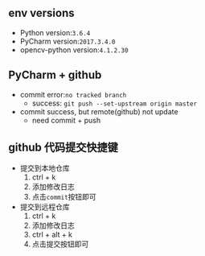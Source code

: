 ## env versions
* Python version:`3.6.4`
* PyCharm version:`2017.3.4.0`
* opencv-python version:`4.1.2.30`

## PyCharm + github
* commit error:`no tracked branch`
    * success: `git push --set-upstream origin master`
* commit success, but remote(github) not update
    * need commit + push

## github 代码提交快捷键
* 提交到本地仓库  
    1. ctrl + k   
    2. 添加修改日志  
    3. 点击`commit`按钮即可  
* 提交到远程仓库  
    1. ctrl + k  
    2. 添加修改日志  
    3. ctrl + alt + k 
    4. 点击提交按钮即可    
